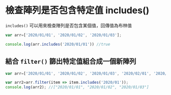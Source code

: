 # 檢查陣列是否包含特定值 includes()

`includes()` 可以用來檢查陣列是否包含某個值，回傳值為布林值

```javascript
var arr=['2020/01/01', '2020/01/02', '2020/01/03'];

console.log(arr.includes('2020/01/01')) //true
```

## 結合 `filter()` 篩出特定值組合成一個新陣列

```javascript
var arr=['2020/01/01', '2020/01/02', '2020/01/03', '2020/02/01', '2020/02/02', '2020/02/03'];

var arr2=arr.filter(item => item.includes('2020/01'));
console.log(arr2); //["2020/01/01", "2020/01/02", "2020/01/03"]
```
